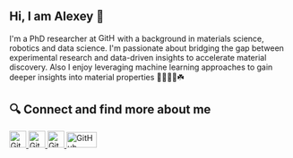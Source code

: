 ## Hi, I am Alexey 👋

I'm a PhD researcher at <img src="https://upload.wikimedia.org/wikipedia/commons/c/c8/Logo_of_the_Technical_University_of_Munich.svg" alt="GitHub Logo" width="30" height="15"> with a background in materials science, robotics and data science. I'm passionate about bridging the gap between experimental research and data-driven insights to accelerate material discovery. Also I enjoy leveraging machine learning approaches to gain deeper insights into material properties 🧪🔬🔋🤖☘️

## 🔍 Connect and find more about me

<a href="https://de.linkedin.com/in/alexey-sanin">
  <img src="https://upload.wikimedia.org/wikipedia/commons/c/ca/LinkedIn_logo_initials.png" alt="GitHub" width="30" height="30">
</a>
<a href="https://orcid.org/0000-0003-1796-9224">
  <img src="https://upload.wikimedia.org/wikipedia/commons/0/06/ORCID_iD.svg" alt="GitHub" width="30" height="30">
</a>
<a href="https://www.researchgate.net/profile/Alexey-Sanin">
  <img src="https://upload.wikimedia.org/wikipedia/commons/thumb/5/5e/ResearchGate_icon_SVG.svg/240px-ResearchGate_icon_SVG.svg.png" alt="GitHub" width="30" height="30">
</a>
<a href="https://www.ch.nat.tum.de/digicat/team/aleksei-sanin/">
  <img src="https://upload.wikimedia.org/wikipedia/commons/c/c8/Logo_of_the_Technical_University_of_Munich.svg" alt="GitHub" width="54" height="28">
</a>

<!--
**saninalexey/saninalexey** is a ✨ _special_ ✨ repository because its `README.md` (this file) appears on your GitHub profile.

Here are some ideas to get you started:

- 🔭 I’m currently working on ...
- 🌱 I’m currently learning ...
- 👯 I’m looking to collaborate on ...
- 🤔 I’m looking for help with ...
- 💬 Ask me about ...
- 📫 How to reach me: ...
- 😄 Pronouns: ...
- ⚡ Fun fact: ...
-->
